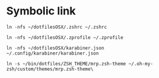 # Symbolic link

```ln -nfs ~/dotfilesOSX/.zshrc ~/.zshrc```

```ln -nfs ~/dotfilesOSX/.zprofile ~/.zprofile```

```ln -nfs ~/dotfilesOSX/karabiner.json ~/.config/karabiner/karabiner.json```

```ln -s ~/bin/dotfiles/ZSH_THEME/mrp.zsh-theme ~/.oh-my-zsh/custom/themes/mrp.zsh-theme\```
